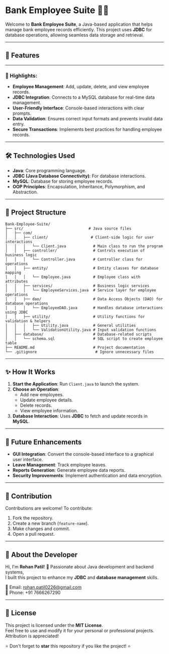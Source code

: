 # Bank Employee Suite 💼🏦

Welcome to **Bank Employee Suite**, a Java-based application that helps manage bank employee records efficiently. This project uses **JDBC** for database operations, allowing seamless data storage and retrieval.

---

## 🚀 Features

---

### 🌟 Highlights:
- **Employee Management**: Add, update, delete, and view employee records.
- **JDBC Integration**: Connects to a MySQL database for real-time data management.
- **User-Friendly Interface**: Console-based interactions with clear prompts.
- **Data Validation**: Ensures correct input formats and prevents invalid data entry.
- **Secure Transactions**: Implements best practices for handling employee records.

---

## 🛠️ Technologies Used
- **Java**: Core programming language.
- **JDBC (Java Database Connectivity)**: For database interactions.
- **MySQL**: Database for storing employee records.
- **OOP Principles**: Encapsulation, Inheritance, Polymorphism, and Abstraction.

---

## 📂 Project Structure
~~~
Bank-Employee-Suite/
├── src/                             # Java source files
│   ├── com/
│   │   ├── client/                   # Client-side logic for user interactions
│   │   │   └── Client.java            # Main class to run the program
│   │   ├── controller/                # Controls execution of business logic
│   │   │   └── Controller.java        # Controller class for operations
│   │   ├── entity/                    # Entity classes for database mapping
│   │   │   └── Employee.java          # Employee class with attributes
│   │   ├── services/                  # Business logic services
│   │   │   └── EmployeeServices.java  # Service layer for employee operations
│   │   ├── dao/                       # Data Access Objects (DAO) for database operations
│   │   │   └── EmployeeDAO.java       # Handles database interactions using JDBC
│   │   ├── utility/                   # Utility functions for validation & helpers
│   │   │   ├── Utility.java           # General utilities
│   │   │   └── ValidationUtility.java # Input validation functions
│   ├── database/                      # Database-related scripts
│   │   └── schema.sql                 # SQL script to create employee table
├── README.md                          # Project documentation
└── .gitignore                          # Ignore unnecessary files
~~~

---

## ✨ How It Works
1. **Start the Application**: Run `Client.java` to launch the system.
2. **Choose an Operation**:
   - Add new employees.
   - Update employee details.
   - Delete records.
   - View employee information.
3. **Database Interaction**: Uses **JDBC** to fetch and update records in **MySQL**.

---

## 🚧 Future Enhancements
- **GUI Integration**: Convert the console-based interface to a graphical user interface.
- **Leave Management**: Track employee leaves.
- **Reports Generation**: Generate employee data reports.
- **Security Improvements**: Implement authentication and data encryption.

---

## 🤝 Contribution
Contributions are welcome! To contribute:
1. Fork the repository.
2. Create a new branch (`feature-name`).
3. Make changes and commit.
4. Open a pull request.

---

## 💼 About the Developer
Hi, I'm **Rohan Patil**! 👋 Passionate about Java development and backend systems,  
I built this project to enhance my **JDBC** and **database management** skills.

📧 Email: [rohan.patil0226@gmail.com](mailto:rohan.patil0226@gmail.com)  
📱 Phone: +91 7666267290  

---

## 📜 License
This project is licensed under the **MIT License**.  
Feel free to use and modify it for your personal or professional projects. Attribution is appreciated!

⭐ Don't forget to **star** this repository if you like the project! ⭐

